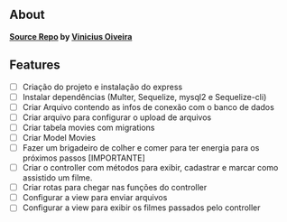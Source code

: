 ## About

**[Source Repo](https://github.com/vinnydeveloper/mymovies) by [Vinicius Oiveira](https://github.com/vinnydeveloper)**

## Features

- [ ] Criação do projeto e instalação do express
- [ ] Instalar dependências (Multer, Sequelize, mysql2 e Sequelize-cli)
- [ ] Criar Arquivo contendo as infos de conexão com o banco de dados
- [ ] Criar arquivo para configurar o upload de arquivos
- [ ] Criar tabela movies com migrations
- [ ] Criar Model Movies
- [ ] Fazer um brigadeiro de colher e comer para ter energia para os próximos passos [IMPORTANTE]
- [ ] Criar o controller com métodos para exibir, cadastrar e marcar como assistido um filme.
- [ ] Criar rotas para chegar nas funções do controller
- [ ] Configurar a view para enviar arquivos
- [ ] Configurar a view para exibir os filmes passados pelo controller
